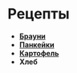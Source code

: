 # Рецепты

- [**Брауни**](brownie.md)
- [**Панкейки**](Pank.md)
- [**Картофель**](Aidaho.md)
- **Хлеб**
